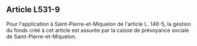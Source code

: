 ## Article L531-9

Pour l'application à Saint-Pierre-et-Miquelon de l'article L. 146-5, la gestion du fonds créé à cet article est
assurée par la caisse de prévoyance sociale de Saint-Pierre-et-Miquelon.

